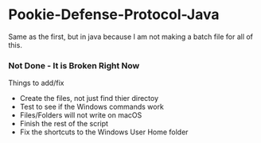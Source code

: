 # Pookie-Defense-Protocol-Java

Same as the first, but in java because I am not making a batch file for all of this.

### Not Done - It is Broken Right Now
Things to add/fix
* Create the files, not just find thier directoy
* Test to see if the Windows commands work
* Files/Folders will not write on macOS
* Finish the rest of the script
* Fix the shortcuts to the Windows User Home folder